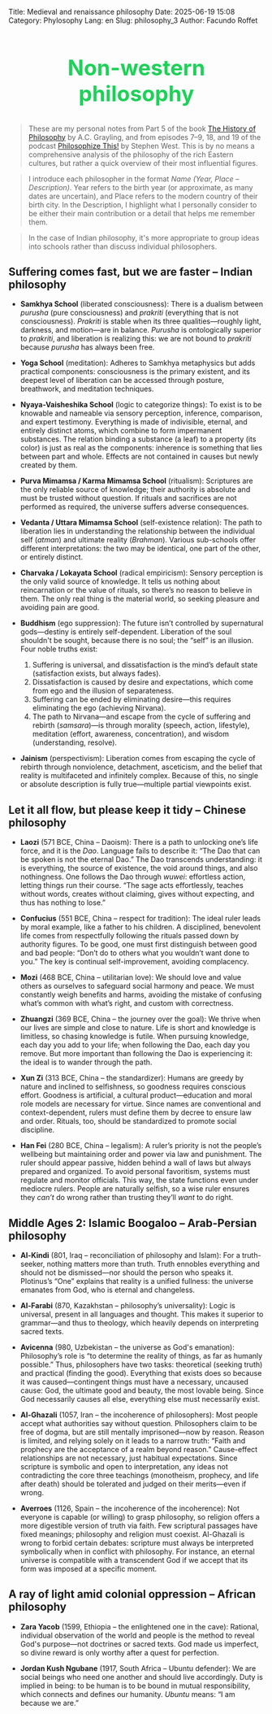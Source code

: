 Title: Medieval and renaissance philosophy
Date: 2025-06-19 15:08
Category: Phylosophy
Lang: en
Slug: philosophy_3
Author: Facundo Roffet

<!-- Hide default title -->
<style> h1.entry-title, h1.post-title, h1.title, h1:first-of-type {display: none;} </style>
<!-- Add custom title -->
<h2 style="text-align: center; font-size: 3em; color: rgba(12, 205, 76, 0.927);">Non-western philosophy</h2>

<!---------------------------------------------------------------------------->

> These are my personal notes from Part 5 of the book [The History of Philosophy](https://www.google.com.ar/books/edition/The_History_of_Philosophy/tkvRvQEACAAJ?hl=es-419) by A.C. Grayling, and from episodes 7–9, 18, and 19 of the podcast [Philosophize This!](https://open.spotify.com/show/2Shpxw7dPoxRJCdfFXTWLE) by Stephen West. This is by no means a comprehensive analysis of the philosophy of the rich Eastern cultures, but rather a quick overview of their most influential figures.

> I introduce each philosopher in the format *Name (Year, Place – Description)*. Year refers to the birth year (or approximate, as many dates are uncertain), and Place refers to the modern country of their birth city. In the Description, I highlight what I personally consider to be either their main contribution or a detail that helps me remember them.

> In the case of Indian philosophy, it's more appropriate to group ideas into schools rather than discuss individual philosophers.

<!---------------------------------------------------------------------------->

## Suffering comes fast, but we are faster – Indian philosophy

* **Samkhya School** (liberated consciousness): There is a dualism between *purusha* (pure consciousness) and *prakriti* (everything that is not consciousness). *Prakriti* is stable when its three qualities—roughly light, darkness, and motion—are in balance. *Purusha* is ontologically superior to *prakriti*, and liberation is realizing this: we are not bound to *prakriti* because *purusha* has always been free.

* **Yoga School** (meditation): Adheres to Samkhya metaphysics but adds practical components: consciousness is the primary existent, and its deepest level of liberation can be accessed through posture, breathwork, and meditation techniques.

* **Nyaya-Vaisheshika School** (logic to categorize things): To exist is to be knowable and nameable via sensory perception, inference, comparison, and expert testimony. Everything is made of indivisible, eternal, and entirely distinct atoms, which combine to form impermanent substances. The relation binding a substance (a leaf) to a property (its color) is just as real as the components: inherence is something that lies between part and whole. Effects are not contained in causes but newly created by them.

* **Purva Mimamsa / Karma Mimamsa School** (ritualism): Scriptures are the only reliable source of knowledge; their authority is absolute and must be trusted without question. If rituals and sacrifices are not performed as required, the universe suffers adverse consequences.

* **Vedanta / Uttara Mimamsa School** (self-existence relation): The path to liberation lies in understanding the relationship between the individual self (*atman*) and ultimate reality (*Brahman*). Various sub-schools offer different interpretations: the two may be identical, one part of the other, or entirely distinct.

* **Charvaka / Lokayata School** (radical empiricism): Sensory perception is the only valid source of knowledge. It tells us nothing about reincarnation or the value of rituals, so there’s no reason to believe in them. The only real thing is the material world, so seeking pleasure and avoiding pain are good.

* **Buddhism** (ego suppression): The future isn’t controlled by supernatural gods—destiny is entirely self-dependent. Liberation of the soul shouldn't be sought, because there is no soul; the “self” is an illusion. Four noble truths exist: 
    1) Suffering is universal, and dissatisfaction is the mind’s default state (satisfaction exists, but always fades). 
    2) Dissatisfaction is caused by desire and expectations, which come from ego and the illusion of separateness. 
    3) Suffering can be ended by eliminating desire—this requires eliminating the ego (achieving Nirvana). 
    4) The path to Nirvana—and escape from the cycle of suffering and rebirth (*samsara*)—is through morality (speech, action, lifestyle), meditation (effort, awareness, concentration), and wisdom (understanding, resolve).

* **Jainism** (perspectivism): Liberation comes from escaping the cycle of rebirth through nonviolence, detachment, asceticism, and the belief that reality is multifaceted and infinitely complex. Because of this, no single or absolute description is fully true—multiple partial viewpoints exist.

<!---------------------------------------------------------------------------->

## Let it all flow, but please keep it tidy – Chinese philosophy

* **Laozi** (571 BCE, China – Daoism): There is a path to unlocking one’s life force, and it is the *Dao*. Language fails to describe it: “The Dao that can be spoken is not the eternal Dao.” The Dao transcends understanding: it is everything, the source of existence, the void around things, and also nothingness. One follows the Dao through *wuwei*: effortless action, letting things run their course. “The sage acts effortlessly, teaches without words, creates without claiming, gives without expecting, and thus has nothing to lose.”

* **Confucius** (551 BCE, China – respect for tradition): The ideal ruler leads by moral example, like a father to his children. A disciplined, benevolent life comes from respectfully following the rituals passed down by authority figures. To be good, one must first distinguish between good and bad people: “Don’t do to others what you wouldn’t want done to you.” The key is continual self-improvement, avoiding complacency.

* **Mozi** (468 BCE, China – utilitarian love): We should love and value others as ourselves to safeguard social harmony and peace. We must constantly weigh benefits and harms, avoiding the mistake of confusing what’s common with what’s right, and custom with correctness.

* **Zhuangzi** (369 BCE, China – the journey over the goal): We thrive when our lives are simple and close to nature. Life is short and knowledge is limitless, so chasing knowledge is futile. When pursuing knowledge, each day you add to your life; when following the Dao, each day you remove. But more important than following the Dao is experiencing it: the ideal is to wander through the path.

* **Xun Zi** (313 BCE, China – the standardizer): Humans are greedy by nature and inclined to selfishness, so goodness requires conscious effort. Goodness is artificial, a cultural product—education and moral role models are necessary for virtue. Since names are conventional and context-dependent, rulers must define them by decree to ensure law and order. Rituals, too, should be standardized to promote social discipline.

* **Han Fei** (280 BCE, China – legalism): A ruler’s priority is not the people’s wellbeing but maintaining order and power via law and punishment. The ruler should appear passive, hidden behind a wall of laws but always prepared and organized. To avoid personal favoritism, systems must regulate and monitor officials. This way, the state functions even under mediocre rulers. People are naturally selfish, so a wise ruler ensures they *can’t* do wrong rather than trusting they’ll *want* to do right.

<!---------------------------------------------------------------------------->

## Middle Ages 2: Islamic Boogaloo – Arab-Persian philosophy

* **Al-Kindi** (801, Iraq – reconciliation of philosophy and Islam): For a truth-seeker, nothing matters more than truth. Truth ennobles everything and should not be dismissed—nor should the person who speaks it. Plotinus’s “One” explains that reality is a unified fullness: the universe emanates from God, who is eternal and changeless.

* **Al-Farabi** (870, Kazakhstan – philosophy’s universality): Logic is universal, present in all languages and thought. This makes it superior to grammar—and thus to theology, which heavily depends on interpreting sacred texts.

* **Avicenna** (980, Uzbekistan – the universe as God's emanation): Philosophy’s role is “to determine the reality of things, as far as humanly possible.” Thus, philosophers have two tasks: theoretical (seeking truth) and practical (finding the good). Everything that exists does so because it was caused—contingent things must have a necessary, uncaused cause: God, the ultimate good and beauty, the most lovable being. Since God necessarily causes all else, everything else must necessarily exist.

* **Al-Ghazali** (1057, Iran – the incoherence of philosophers): Most people accept what authorities say without question. Philosophers claim to be free of dogma, but are still mentally imprisoned—now by reason. Reason is limited, and relying solely on it leads to a narrow truth: “Faith and prophecy are the acceptance of a realm beyond reason.” Cause-effect relationships are not necessary, just habitual expectations. Since scripture is symbolic and open to interpretation, any ideas not contradicting the core three teachings (monotheism, prophecy, and life after death) should be tolerated and judged on their merits—even if wrong.

* **Averroes** (1126, Spain – the incoherence of the incoherence): Not everyone is capable (or willing) to grasp philosophy, so religion offers a more digestible version of truth via faith. Few scriptural passages have fixed meanings; philosophy and religion must coexist. Al-Ghazali is wrong to forbid certain debates: scripture must always be interpreted symbolically when in conflict with philosophy. For instance, an eternal universe is compatible with a transcendent God if we accept that its form was imposed at a specific moment.

<!---------------------------------------------------------------------------->

## A ray of light amid colonial oppression – African philosophy

* **Zara Yacob** (1599, Ethiopia – the enlightened one in the cave): Rational, individual observation of the world and people is the method to reveal God's purpose—not doctrines or sacred texts. God made us imperfect, so divine reward is only worthy after a quest for perfection.

* **Jordan Kush Ngubane** (1917, South Africa – Ubuntu defender): We are social beings who need one another and should live accordingly. Duty is implied in being: to be human is to be bound in mutual responsibility, which connects and defines our humanity. *Ubuntu* means: “I am because we are.”